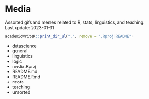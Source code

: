 
# Media

Assorted gifs and memes related to R, stats, linguistics, and
teaching.  
Last update: 2023-01-31

``` r
academicWriteR::print_dir_ul(".", remove = ".Rproj|README")
```

- datascience
- general
- linguistics
- logic
- media.Rproj
- README.md
- README.Rmd
- rstats
- teaching
- unsorted
